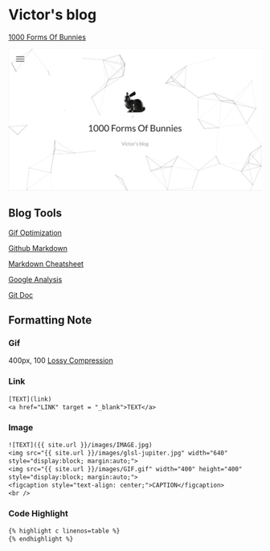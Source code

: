 # Victor's blog
[1000 Forms Of Bunnies](http://viclw17.github.io/)

<img src="https://raw.githubusercontent.com/viclw17/viclw17.github.io/master/index.jpg" width="512"/>

## Blog Tools
[Gif Optimization](https://ezgif.com/)

[Github Markdown](https://guides.github.com/features/mastering-markdown/#syntax)

[Markdown Cheatsheet](https://github.com/adam-p/markdown-here/wiki/Markdown-Cheatsheet#lists)

[Google Analysis](https://analytics.google.com/analytics/web/#/embed/report-home/a75504070w113930148p119022570)

[Git Doc](https://git-scm.com/doc)
## Formatting Note
### Gif
400px, 100 [Lossy Compression](https://kornel.ski/lossygif)
### Link
```
[TEXT](link)
<a href="LINK" target = "_blank">TEXT</a>
```
### Image
```
![TEXT]({{ site.url }}/images/IMAGE.jpg)
<img src="{{ site.url }}/images/glsl-jupiter.jpg" width="640"  style="display:block; margin:auto;">
<img src="{{ site.url }}/images/GIF.gif" width="400" height="400" style="display:block; margin:auto;">
<figcaption style="text-align: center;">CAPTION</figcaption>
<br />
```
### Code Highlight
```
{% highlight c linenos=table %}
{% endhighlight %}
```
